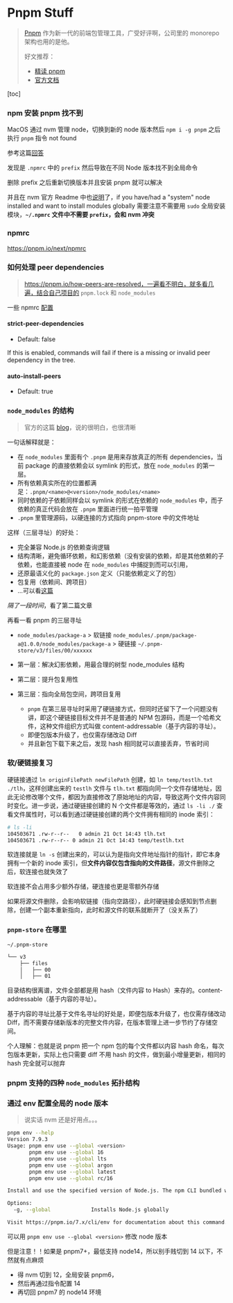 # Pnpm Stuff

> [Pnpm](https://pnpm.io/) 作为新一代的前端包管理工具，广受好评啊，公司里的 monorepo 架构也用的是他。
>
> 好文推荐：
>
> - [精读 pnpm](https://github.com/ascoders/weekly/issues/435)
> - [官方文档](https://pnpm.io/blog)

[toc]

### npm 安装 pnpm 找不到

MacOS 通过 nvm 管理 node，切换到新的 node 版本然后 `npm i -g pnpm` 之后执行 `pnpm` 指令 not found

参考这篇[回答](https://juejin.cn/post/7067462048656916493)

发现是 `.npmrc` 中的 `prefix` 然后导致在不同 Node 版本找不到全局命令

删除 prefix 之后重新切换版本并且安装 pnpm 就可以解决

并且在 nvm 官方 Readme 中也[说明](https://github.com/nvm-sh/nvm#important-notes)了，if you have/had a "system" node installed and want to install modules globally 需要注意不需要用 `sudo` 全局安装模块，**`~/.npmrc` 文件中不需要 `prefix`，会和 nvm 冲突**

### npmrc

https://pnpm.io/next/npmrc

### 如何处理 peer dependencies

> https://pnpm.io/how-peers-are-resolved，一遍看不明白，就多看几遍，结合自己项目的 `pnpm.lock` 和 `node_modules`

一些 npmrc [配置](https://pnpm.io/next/npmrc#peer-dependency-settings)

#### strict-peer-dependencies

- Default: false

If this is enabled, commands will fail if there is a missing or invalid peer dependency in the tree.

#### auto-install-peers

- Default: true

### `node_modules` 的结构

> 官方的这篇 [blog](https://pnpm.io/blog/2020/05/27/flat-node-modules-is-not-the-only-way)，说的很明白，也很清晰

一句话解释就是：

- 在 `node_modules` 里面有个 `.pnpm` 是用来存放真正的所有 dependencies，当前 package 的直接依赖会以 symlink 的形式，放在 `node_modules` 的第一层。
- 所有依赖真实所在的位置都满足：`.pnpm/<name>@<version>/node_modules/<name>`
- 同时依赖的子依赖同样会以 symlink 的形式在依赖的 `node_modules` 中，而子依赖的真正代码会放在 `.pnpm` 里面进行统一拍平管理
- `.pnpm` 里管理源码，以硬连接的方式指向 pnpm-store 中的文件地址

这样（三层寻址）的好处：

- 完全兼容 Node.js 的依赖查询逻辑
- 结构清晰，避免循环依赖，和幻影依赖（没有安装的依赖，却是其他依赖的子依赖，也能直接被 node 在 `node_modules` 中捕捉到而可以引用，
- 还原最语义化的 `package.json` 定义（只能依赖定义了的包）
- 包复用（依赖间、跨项目）
- ...可以看[这篇](https://github.com/ascoders/weekly/issues/435)

_隔了一段时间_，看了第二篇文章

再看一看 pnpm 的三层寻址

- `node_modules/package-a` > 软链接 `node_modules/.pnpm/package-a@1.0.0/node_modules/package-a` > 硬链接 `~/.pnpm-store/v3/files/00/xxxxxx`

- 第一层：解决幻影依赖，用最合理的树型 node_modules 结构
- 第二层：提升包复用性
- 第三层：指向全局包空间，跨项目复用
  - `pnpm` 在第三层寻址时采用了硬链接方式，但同时还留下了一个问题没有讲，即这个硬链接目标文件并不是普通的 NPM 包源码，而是一个哈希文件，这种文件组织方式叫做 content-addressable（基于内容的寻址）。
  - 即便包版本升级了，也仅需存储改动 Diff
  - 并且新包下载下来之后，发现 hash 相同就可以直接丢弃，节省时间

### 软/硬链接复习

硬链接通过 `ln originFilePath newFilePath` 创建，如 `ln temp/testlh.txt ./tlh`，这样创建出来的 `testlh` 文件与 `tlh.txt` 都指向同一个文件存储地址，因此无论修改哪个文件，都因为直接修改了原始地址的内容，导致这两个文件内容同时变化。进一步说，通过硬链接创建的 N 个文件都是等效的，通过 `ls -li ./` 查看文件属性时，可以看到通过硬链接创建的两个文件拥有相同的 inode 索引：

```bash
# ls -li
104503671 .rw-r--r--   0 admin 21 Oct 14:43 tlh.txt
104503671 .rw-r--r-- 0 admin 21 Oct 14:43 temp/testlh.txt
```

软连接就是 `ln -s` 创建出来的，可以认为是指向文件地址指针的指针，即它本身拥有一个新的 inode 索引，但**文件内容仅包含指向的文件路径**，源文件删除之后，软连接也就失效了

软连接不会占用多少额外存储，硬连接也更是零额外存储

如果将源文件删除，会影响软链接（指向空路径），此时硬链接会感知到节点删除，创建一个副本重新指向，此时和源文件的联系就断开了（没关系了）

### `pnpm-store` 在哪里

`~/.pnpm-store`

```bash
└── v3
    ├── files
    │   ├── 00
    │   ├── 01
```

目录结构很离谱，文件全部都是用 hash（文件内容 to Hash）来存的。content-addressable（基于内容的寻址）。

基于内容的寻址比基于文件名寻址的好处是，即便包版本升级了，也仅需存储改动 Diff，而不需要存储新版本的完整文件内容，在版本管理上进一步节约了存储空间。

个人理解：也就是说 pnpm 把一个 npm 包的每个文件都以内容 hash 命名，每次包版本更新，实际上也只需要 diff 不用 hash 的文件，做到最小增量更新，相同的 hash 完全就可以抛弃

### pnpm 支持的四种 `node_modules` 拓扑结构

### 通过 env 配置全局的 node 版本

> 说实话 nvm 还是好用点。。。

```bash
pnpm env --help
Version 7.9.3
Usage: pnpm env use --global <version>
       pnpm env use --global 16
       pnpm env use --global lts
       pnpm env use --global argon
       pnpm env use --global latest
       pnpm env use --global rc/16

Install and use the specified version of Node.js. The npm CLI bundled with the given Node.js version gets installed as well.

Options:
  -g, --global             Installs Node.js globally

Visit https://pnpm.io/7.x/cli/env for documentation about this command.
```

可以用 `pnpm env use --global <version>` 修改 node 版本

但是注意！！如果是 pnpm7+，最低支持 node14，所以别手贱切到 14 以下，不然就有点麻烦

- 得 nvm 切到 12，全局安装 pnpm6，
- 然后再通过指令配置 14
- 再切回 pnpm7 的 node14 环境
